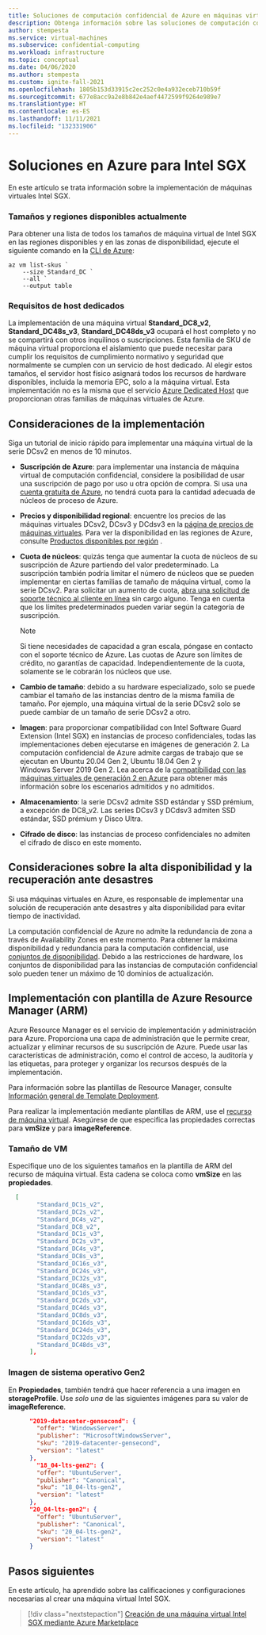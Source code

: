 ```yaml
---
title: Soluciones de computación confidencial de Azure en máquinas virtuales
description: Obtenga información sobre las soluciones de computación confidencial de Azure en máquinas virtuales.
author: stempesta
ms.service: virtual-machines
ms.subservice: confidential-computing
ms.workload: infrastructure
ms.topic: conceptual
ms.date: 04/06/2020
ms.author: stempesta
ms.custom: ignite-fall-2021
ms.openlocfilehash: 1805b153d33915c2ec252c0e4a932eceb710b59f
ms.sourcegitcommit: 677e8acc9a2e8b842e4aef4472599f9264e989e7
ms.translationtype: HT
ms.contentlocale: es-ES
ms.lasthandoff: 11/11/2021
ms.locfileid: "132331906"
---
```

# <a name="solutions-on-azure-for-intel-sgx"></a>Soluciones en Azure para Intel SGX

En este artículo se trata información sobre la implementación de máquinas virtuales Intel SGX.

### <a name="current-available-sizes-and-regions"></a>Tamaños y regiones disponibles actualmente

Para obtener una lista de todos los tamaños de máquina virtual de Intel SGX en las regiones disponibles y en las zonas de disponibilidad, ejecute el siguiente comando en la [CLI de Azure](/cli/azure/install-azure-cli-windows):

```azurecli-interactive
az vm list-skus `
    --size Standard_DC `
    --all `
    --output table
```

### <a name="dedicated-host-requirements"></a>Requisitos de host dedicados

La implementación de una máquina virtual **Standard_DC8_v2**, **Standard_DC48s_v3**, **Standard_DC48ds_v3** ocupará el host completo y no se compartirá con otros inquilinos o suscripciones. Esta familia de SKU de máquina virtual proporciona el aislamiento que puede necesitar para cumplir los requisitos de cumplimiento normativo y seguridad que normalmente se cumplen con un servicio de host dedicado. Al elegir estos tamaños, el servidor host físico asignará todos los recursos de hardware disponibles, incluida la memoria EPC, solo a la máquina virtual. Esta implementación no es la misma que el servicio [Azure Dedicated Host](../virtual-machines/dedicated-hosts.md) que proporcionan otras familias de máquinas virtuales de Azure.


## <a name="deployment-considerations"></a>Consideraciones de la implementación

Siga un tutorial de inicio rápido para implementar una máquina virtual de la serie DCsv2 en menos de 10 minutos. 

- **Suscripción de Azure**: para implementar una instancia de máquina virtual de computación confidencial, considere la posibilidad de usar una suscripción de pago por uso u otra opción de compra. Si usa una [cuenta gratuita de Azure](https://azure.microsoft.com/free/), no tendrá cuota para la cantidad adecuada de núcleos de proceso de Azure.

- **Precios y disponibilidad regional**: encuentre los precios de las máquinas virtuales DCsv2, DCsv3 y DCdsv3 en la [página de precios de máquinas virtuales](https://azure.microsoft.com/pricing/details/virtual-machines/linux/). Para ver la disponibilidad en las regiones de Azure, consulte [Productos disponibles por región](https://azure.microsoft.com/global-infrastructure/services/?products=virtual-machines) .

- **Cuota de núcleos**: quizás tenga que aumentar la cuota de núcleos de su suscripción de Azure partiendo del valor predeterminado. La suscripción también podría limitar el número de núcleos que se pueden implementar en ciertas familias de tamaño de máquina virtual, como la serie DCsv2. Para solicitar un aumento de cuota, [abra una solicitud de soporte técnico al cliente en línea](../azure-portal/supportability/per-vm-quota-requests.md) sin cargo alguno. Tenga en cuenta que los límites predeterminados pueden variar según la categoría de suscripción.

  > [!NOTE]
  > Si tiene necesidades de capacidad a gran escala, póngase en contacto con el soporte técnico de Azure. Las cuotas de Azure son límites de crédito, no garantías de capacidad. Independientemente de la cuota, solamente se le cobrarán los núcleos que use.
  
- **Cambio de tamaño**: debido a su hardware especializado, solo se puede cambiar el tamaño de las instancias dentro de la misma familia de tamaño. Por ejemplo, una máquina virtual de la serie DCsv2 solo se puede cambiar de un tamaño de serie DCsv2 a otro. 

- **Imagen**: para proporcionar compatibilidad con Intel Software Guard Extension (Intel SGX) en instancias de proceso confidenciales, todas las implementaciones deben ejecutarse en imágenes de generación 2. La computación confidencial de Azure admite cargas de trabajo que se ejecutan en Ubuntu 20.04 Gen 2, Ubuntu 18.04 Gen 2 y Windows Server 2019 Gen 2. Lea acerca de la [compatibilidad con las máquinas virtuales de generación 2 en Azure](../virtual-machines/generation-2.md) para obtener más información sobre los escenarios admitidos y no admitidos. 

- **Almacenamiento**: la serie DCsv2 admite SSD estándar y SSD prémium, a excepción de DC8_v2. Las series DCsv3 y DCdsv3 admiten SSD estándar, SSD prémium y Disco Ultra.

- **Cifrado de disco**: las instancias de proceso confidenciales no admiten el cifrado de disco en este momento. 

## <a name="high-availability-and-disaster-recovery-considerations"></a>Consideraciones sobre la alta disponibilidad y la recuperación ante desastres

Si usa máquinas virtuales en Azure, es responsable de implementar una solución de recuperación ante desastres y alta disponibilidad para evitar tiempo de inactividad. 

La computación confidencial de Azure no admite la redundancia de zona a través de Availability Zones en este momento. Para obtener la máxima disponibilidad y redundancia para la computación confidencial, use [conjuntos de disponibilidad](../virtual-machines/availability-set-overview.md). Debido a las restricciones de hardware, los conjuntos de disponibilidad para las instancias de computación confidencial solo pueden tener un máximo de 10 dominios de actualización. 

## <a name="deployment-with-azure-resource-manager-arm-template"></a>Implementación con plantilla de Azure Resource Manager (ARM)

Azure Resource Manager es el servicio de implementación y administración para Azure. Proporciona una capa de administración que le permite crear, actualizar y eliminar recursos de su suscripción de Azure. Puede usar las características de administración, como el control de acceso, la auditoría y las etiquetas, para proteger y organizar los recursos después de la implementación.

Para información sobre las plantillas de Resource Manager, consulte [Información general de Template Deployment](../azure-resource-manager/templates/overview.md).

Para realizar la implementación mediante plantillas de ARM, use el [recurso de máquina virtual](../virtual-machines/windows/template-description.md). Asegúrese de que especifica las propiedades correctas para **vmSize** y para **imageReference**.

### <a name="vm-size"></a>Tamaño de VM

Especifique uno de los siguientes tamaños en la plantilla de ARM del recurso de máquina virtual. Esta cadena se coloca como **vmSize** en las **propiedades**.

```json
  [
        "Standard_DC1s_v2",
        "Standard_DC2s_v2",
        "Standard_DC4s_v2",
        "Standard_DC8_v2",
        "Standard_DC1s_v3",
        "Standard_DC2s_v3",
        "Standard_DC4s_v3",
        "Standard_DC8s_v3",
        "Standard_DC16s_v3",
        "Standard_DC24s_v3",
        "Standard_DC32s_v3",
        "Standard_DC48s_v3",
        "Standard_DC1ds_v3",
        "Standard_DC2ds_v3",
        "Standard_DC4ds_v3",
        "Standard_DC8ds_v3",
        "Standard_DC16ds_v3",
        "Standard_DC24ds_v3",
        "Standard_DC32ds_v3",
        "Standard_DC48ds_v3",
      ],
```

### <a name="gen2-os-image"></a>Imagen de sistema operativo Gen2

En **Propiedades**, también tendrá que hacer referencia a una imagen en **storageProfile**. Use *solo una* de las siguientes imágenes para su valor de **imageReference**.

```json
      "2019-datacenter-gensecond": {
        "offer": "WindowsServer",
        "publisher": "MicrosoftWindowsServer",
        "sku": "2019-datacenter-gensecond",
        "version": "latest"
      },
        "18_04-lts-gen2": {
        "offer": "UbuntuServer",
        "publisher": "Canonical",
        "sku": "18_04-lts-gen2",
        "version": "latest"
      },
      "20_04-lts-gen2": {
        "offer": "UbuntuServer",
        "publisher": "Canonical",
        "sku": "20_04-lts-gen2",
        "version": "latest"
      }
```

## <a name="next-steps"></a>Pasos siguientes 

En este artículo, ha aprendido sobre las calificaciones y configuraciones necesarias al crear una máquina virtual Intel SGX.

> [!div class="nextstepaction"]
> [Creación de una máquina virtual Intel SGX mediante Azure Marketplace](quick-create-marketplace.md)
